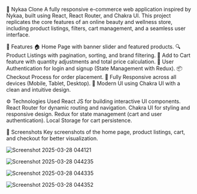 💄 Nykaa Clone
A fully responsive e-commerce web application inspired by Nykaa, built using React, React Router, and Chakra UI. This project replicates the core features of an online beauty and wellness store, including product listings, filters, cart management, and a seamless user interface.


🚀 Features
🏠 Home Page with banner slider and featured products.
🔍 Product Listings with pagination, sorting, and brand filtering.
🛒 Add to Cart feature with quantity adjustments and total price calculation.
🔑 User Authentication for login and signup (State Management with Redux).
📦 Checkout Process for order placement.
📱 Fully Responsive across all devices (Mobile, Tablet, Desktop).
🎨 Modern UI using Chakra UI with a clean and intuitive design.


⚙️ Technologies Used
React JS for building interactive UI components.
React Router for dynamic routing and navigation.
Chakra UI for styling and responsive design.
Redux for state management (cart and user authentication).
Local Storage for cart persistence.


📸 Screenshots
Key screenshots of the home page, product listings, cart, and checkout for better visualization.

![Screenshot 2025-03-28 044121](https://github.com/user-attachments/assets/ffaa7eb7-5a0a-46db-a099-831184c574b9)

![Screenshot 2025-03-28 044235](https://github.com/user-attachments/assets/6db1d545-00be-4a40-a401-8dcfcf988e63)

![Screenshot 2025-03-28 044335](https://github.com/user-attachments/assets/67d72fc7-d61b-4a6e-b16b-08b1950aebb4)

![Screenshot 2025-03-28 044352](https://github.com/user-attachments/assets/e35900a6-2e48-40ba-97d4-dbdf7d05d7a2)



